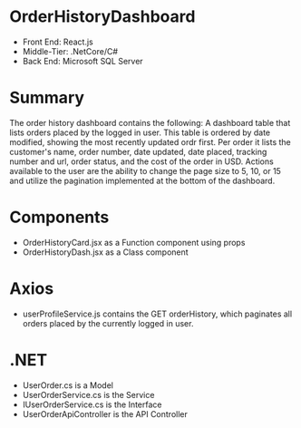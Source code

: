# OrderHistoryDashboard
* Front End: React.js
* Middle-Tier: .NetCore/C#
* Back End: Microsoft SQL Server

# Summary
The order history dashboard contains the following: 
A dashboard table that lists orders placed by the logged in user. This table is ordered by date modified, showing the most recently updated ordr first. Per order it lists the customer's name, order number, date updated, date placed, tracking number and url, order status, and the cost of the order in USD.
Actions available to the user are the ability to change the page size to 5, 10, or 15 and utilize the pagination implemented at the bottom of the dashboard.

# Components
* OrderHistoryCard.jsx as a Function component using props
* OrderHistoryDash.jsx as a Class component

# Axios
* userProfileService.js contains the GET orderHistory, which paginates all orders placed by the currently logged in user.


# .NET
* UserOrder.cs is a Model
* UserOrderService.cs is the Service
* IUserOrderService.cs is the Interface
* UserOrderApiController is the API Controller
